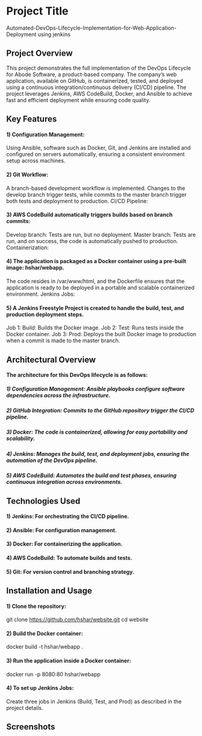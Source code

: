 # Project Title

Automated-DevOps-Lifecycle-Implementation-for-Web-Application-Deployment using jenkins
  
## Project Overview

This project demonstrates the full implementation of the DevOps Lifecycle for Abode Software, a product-based company. The company’s web application, available on GitHub, is containerized, tested, and deployed using a continuous integration/continuous delivery (CI/CD) pipeline. The project leverages Jenkins, AWS CodeBuild, Docker, and Ansible to achieve fast and efficient deployment while ensuring code quality.

## Key Features

#### 1) Configuration Management:

Using Ansible, software such as Docker, Git, and Jenkins are installed and configured on servers automatically, ensuring a consistent environment setup across machines.

#### 2) Git Workflow:

A branch-based development workflow is implemented. Changes to the develop branch trigger tests, while commits to the master branch trigger both tests and deployment to production.
CI/CD Pipeline:

#### 3) AWS CodeBuild automatically triggers builds based on branch commits:
Develop branch: Tests are run, but no deployment.
Master branch: Tests are run, and on success, the code is automatically pushed to production.
Containerization:

#### 4) The application is packaged as a Docker container using a pre-built image: hshar/webapp.
The code resides in /var/www/html, and the Dockerfile ensures that the application is ready to be deployed in a portable and scalable containerized environment.
Jenkins Jobs:

#### 5) A Jenkins Freestyle Project is created to handle the build, test, and production deployment steps.
Job 1: Build: Builds the Docker image.
Job 2: Test: Runs tests inside the Docker container.
Job 3: Prod: Deploys the built Docker image to production when a commit is made to the master branch.

## Architectural Overview

#### The architecture for this DevOps lifecycle is as follows:

##### 1) Configuration Management: Ansible playbooks configure software dependencies across the infrastructure.
##### 2) GitHub Integration: Commits to the GitHub repository trigger the CI/CD pipeline.
##### 3) Docker: The code is containerized, allowing for easy portability and scalability.
##### 4) Jenkins: Manages the build, test, and deployment jobs, ensuring the automation of the DevOps pipeline.
##### 5) AWS CodeBuild: Automates the build and test phases, ensuring continuous integration across environments.

## Technologies Used

#### 1) Jenkins: For orchestrating the CI/CD pipeline.

#### 2) Ansible: For configuration management.

#### 3) Docker: For containerizing the application.

#### 4) AWS CodeBuild: To automate builds and tests.

#### 5) Git: For version control and branching strategy.

## Installation and Usage

#### 1) Clone the repository:

git clone https://github.com/hshar/website.git
cd website

#### 2) Build the Docker container:

docker build -t hshar/webapp .

#### 3) Run the application inside a Docker container:

docker run -p 8080:80 hshar/webapp

#### 4) To set up Jenkins Jobs:

Create three jobs in Jenkins (Build, Test, and Prod) as described in the project details.

## Screenshots 

